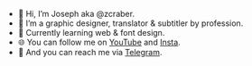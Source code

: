 - 👋 Hi, I’m Joseph aka @zcraber.
- 🎨 I’m a graphic designer, translator & subtitler by profession.
- 🌱 Currently learning web & font design.
- 🌐 You can follow me on <a href="https://youtube.com/josephvm">YouTube</a> and <a href="https://instagram.com/designerjoseph">Insta</a>.
- 📩 And you can reach me via <a href="https://t.me/josephvm">Telegram</a>.

<!---
zcraber/zcraber is a ✨ special ✨ repository because its `README.md` (this file) appears on your GitHub profile.
You can click the Preview link to take a look at your changes.
--->
